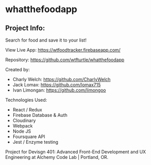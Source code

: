# whatthefoodapp

## Project Info:

Search for food and save it to your list!

View Live App: https://wtfoodtracker.firebaseapp.com/

Repository: https://github.com/wtfturtle/whatthefoodapp

Created by:
- Charly Welch: https://github.com/CharlyWelch
- Jack Lomax: https://github.com/lomax715
- Ivan Limongan: https://github.com/limongoo

Technologies Used:
- React / Redux
- Firebase Database & Auth
- Cloudinary
- Webpack
- Node JS
- Foursquare API
- Jest / Enzyme testing

Project for Devisgn 401: Advanced Front-End Development and UX Engineering at Alchemy Code Lab | Portland, OR.